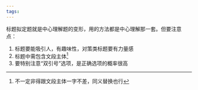 ```yaml
---
tags: 
---
```


标题拟定题就是中心理解题的变形，用的方法都是中心理解那一套。但要注意 点：

1. 标题要能吸引人，有趣味性，对策类标题要有力量感
2. 标题中需包含文段主体[^1]
3. 要特别注意“双引号”选项，是正确选项的概率很高

[^1]: 不一定非得跟文段主体一字不差，同义替换也行